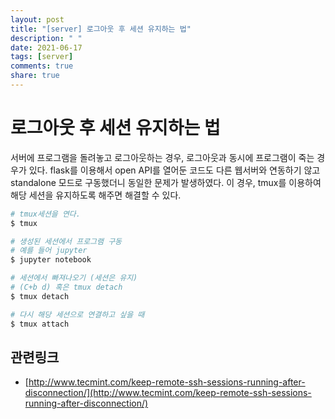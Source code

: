 ```yaml
---
layout: post
title: "[server] 로그아웃 후 세션 유지하는 법"
description: " "
date: 2021-06-17
tags: [server]
comments: true
share: true
---
```


# 로그아웃 후 세션 유지하는 법

서버에 프로그램을 돌려놓고 로그아웃하는 경우, 로그아웃과 동시에 프로그램이 죽는 경우가 있다.
flask를 이용해서 open API를 열어둔 코드도 다른 웹서버와 연동하기 않고 standalone 모드로 구동했더니 동일한 문제가 발생하였다.
이 경우, tmux를 이용하여 해당 세션을 유지하도록 해주면 해결할 수 있다.

```bash
# tmux세션을 연다.
$ tmux

# 생성된 세션에서 프로그램 구동
# 예를 들어 jupyter
$ jupyter notebook

# 세션에서 빠져나오기 (세션은 유지)
# (C+b d) 혹은 tmux detach
$ tmux detach
```

```bash
# 다시 해당 세션으로 연결하고 싶을 때
$ tmux attach
```

## 관련링크

* [http://www.tecmint.com/keep-remote-ssh-sessions-running-after-disconnection/](http://www.tecmint.com/keep-remote-ssh-sessions-running-after-disconnection/)
